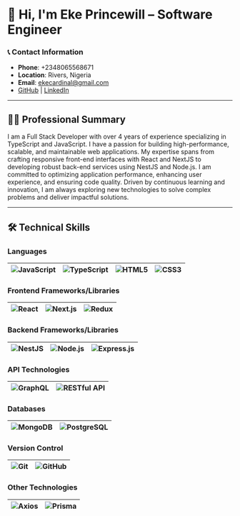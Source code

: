 # 👋 Hi, I'm Eke Princewill – Software Engineer

### 📞 Contact Information
- **Phone**: +2348065568671  
- **Location**: Rivers, Nigeria  
- **Email**: [ekecardinal@gmail.com](mailto:ekecardinal@gmail.com)  
- [GitHub](https://github.com/ekecardinal) | [LinkedIn](https://www.linkedin.com/in/eke-princewill-919a5b156/)

---

## 👨‍💻 Professional Summary

I am a Full Stack Developer with over 4 years of experience specializing in TypeScript and JavaScript. I have a passion for building high-performance, scalable, and maintainable web applications. My expertise spans from crafting responsive front-end interfaces with React and NextJS to developing robust back-end services using NestJS and Node.js. I am committed to optimizing application performance, enhancing user experience, and ensuring code quality. Driven by continuous learning and innovation, I am always exploring new technologies to solve complex problems and deliver impactful solutions.

---

## 🛠️ Technical Skills

### **Languages**
| ![JavaScript](https://img.shields.io/badge/JavaScript-FFD700?style=flat&logo=javascript) | ![TypeScript](https://img.shields.io/badge/TypeScript-3178C6?style=flat&logo=typescript) | ![HTML5](https://img.shields.io/badge/HTML5-E34F26?style=flat&logo=html5) | ![CSS3](https://img.shields.io/badge/CSS3-1572B6?style=flat&logo=css3) |
|----------------------------------------------------------------------------------------|------------------------------------------------------------------------------------------|-------------------------------------------------------------------------------------------|------------------------------------------------------------------------------------------|

### **Frontend Frameworks/Libraries**
| ![React](https://img.shields.io/badge/React-61DAFB?style=flat&logo=react) | ![Next.js](https://img.shields.io/badge/Next.js-000000?style=flat&logo=nextdotjs) | ![Redux](https://img.shields.io/badge/Redux-764ABC?style=flat&logo=redux) |
|----------------------------------------------------------------------------|----------------------------------------------------------------------------|-------------------------------------------------------------------|

### **Backend Frameworks/Libraries**
| ![NestJS](https://img.shields.io/badge/NestJS-E0234E?style=flat&logo=nestjs) | ![Node.js](https://img.shields.io/badge/Node.js-339933?style=flat&logo=node.js) | ![Express.js](https://img.shields.io/badge/Express.js-000000?style=flat&logo=express) |
|----------------------------------------------------------------------------|----------------------------------------------------------------------------|-------------------------------------------------------------------|

### **API Technologies**
| ![GraphQL](https://img.shields.io/badge/GraphQL-E10098?style=flat&logo=graphql) | ![RESTful API](https://img.shields.io/badge/RESTful%20API-FF7F50?style=flat&logo=api) |
|----------------------------------------------------------------------------|------------------------------------------------------------------------------------|

### **Databases**
| ![MongoDB](https://img.shields.io/badge/MongoDB-47A248?style=flat&logo=mongodb) | ![PostgreSQL](https://img.shields.io/badge/PostgreSQL-336791?style=flat&logo=postgresql) |
|----------------------------------------------------------------------------|----------------------------------------------------------------------------------------|

### **Version Control**
| ![Git](https://img.shields.io/badge/Git-F05032?style=flat&logo=git) | ![GitHub](https://img.shields.io/badge/GitHub-181717?style=flat&logo=github) |
|------------------------------------------------------------------|--------------------------------------------------------------------------|

### **Other Technologies**
| ![Axios](https://img.shields.io/badge/Axios-5A29E5?style=flat&logo=axios) | ![Prisma](https://img.shields.io/badge/Prisma-2D3748?style=flat&logo=prisma) |
|-------------------------------------------------------------------------|--------------------------------------------------------------------------|
